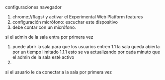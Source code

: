 configuraciones navegador
1. chrome://flags/ y activar el Experimental Web Platform features
2. configuración micrófono: escuchar este dispositivo
3. debe contar con un micrófono.

si el admin de la sala entra por primera vez
1. puede abrir la sala para que los usuarios entren
  1.1 la sala queda abierta por un tiempo limitado 
    1.1.1 esto se va actualizando por cada minuto que el admin de la sala esté activo
2.
si el usuario le da conectar a la sala por primera vez